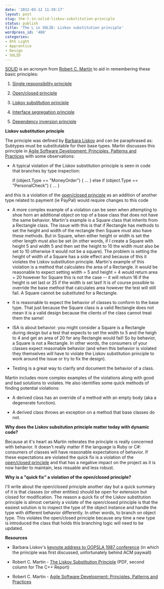 ```yaml
---
date: '2012-03-12 11:39:17'
layout: post
slug: the-l-in-solid-liskov-substitution-principle
status: publish
title: 'The L in SOLID: Liskov substitution principle'
wordpress_id: '488'
categories:
- 8th Light
- Apprentice
- Design
- SOLID
---
```


[SOLID](http://en.wikipedia.org/wiki/SOLID_(object-oriented_design)) is an acronym from [Robert C. Martin](http://www.objectmentor.com/omTeam/martin_r.html) to aid in remembering these basic principles:



	
  1. [Single responsibility principle](http://en.wikipedia.org/wiki/Single_responsibility_principle)

	
  2. [Open/closed principle](http://en.wikipedia.org/wiki/Open/closed_principle)

	
  3. [Liskov substitution principle](http://en.wikipedia.org/wiki/Liskov_substitution_principle)

	
  4. [Interface segregation principle](http://en.wikipedia.org/wiki/Interface_segregation_principle)

	
  5. [Dependency inversion principle](http://en.wikipedia.org/wiki/Dependency_inversion_principle)


**Liskov substitution principle**

The principle was defined by [Barbara Liskov](http://en.wikipedia.org/wiki/Barbara_Liskov) and can be paraphrased as: Subtypes must be substitutable for their base types. Martin discusses this principle in [Agile Software Development: Principles, Patterns and Practices](http://www.amazon.com/Software-Development-Principles-Patterns-Practices/dp/0135974445/) with some observations:



	
  * A typical violation of the Liskov substitution principle is seen in code that branches by type inspection:

    
    if (object.Type == "MoneyOrder") {
      ...
    }
    else if (object.Type == "PersonalCheck") {
      ...
    }


and this is a violation of the [open/closed principle](http://en.wikipedia.org/wiki/Open/closed_principle) as an addition of another type related to payment (ie PayPal) would require changes to this code

	
  * A more complex example of a violation can be seen when attempting to shoe horn an additional object on top of a base class that does not have the same behavior. Martin's example is a Square class that inherits from a Rectangle class. The issue with this is that if Rectangle has methods to set the height and width of the rectangle then Square must also have these methods. But in Square, when either height or width is set the other length must also be set (in other words, if I create a Square with height 5 and width 5 and then set the height to 10 the width must also be set to 10 otherwise it would not be a square). The problem is setting the height of width of a Square has a side effect and because of this it violates the Liskov substitution principle. Martin's example of this violation is a method that calculates the area of a Rectangle. It would be reasonable to expect setting width = 5 and height = 4 would return area = 20 however for Square this is not the case -- it will return 16 if the height is set last or 25 if the width is set last! It is of course possible to override the base method that calculates area however the test will still fail. A Square cannot be substituted for a Rectangle.

	
  * It is reasonable to expect the behavior of classes to conform to the base type. That just because the Square class is a valid Rectangle does not mean it is a valid design because the clients of the class cannot treat them the same!

	
  * ISA is about behavior: you might consider a Square is a Rectangle during design but a test that expects to set the width to 5 and the heigh to 4 and get an area of 20 for any Rectangle would fail! So by behavior, a Square is not a Rectangle. In other words, the consumers of your classes expect reasonable behavior (and when this behavior is violated they themselves will have to violate the Liskov substitution principle to work around the issue or try to fix the design).

	
  * Testing is a great way to clarify and document the behavior of a class.


Martin includes more complex examples of the violations along with good and bad solutions to violates. He also identifies some quick methods of finding potential violations:

	
  * A derived class has an override of a method with an empty body (aka a degenerate function).

	
  * A derived class throws an exception on a method that base classes do not.


**Why does the Liskov subsitution principle matter today with dynamic code?**

Because at it's heart as Martin reiterates the principle is really concerned with behavior. It doesn't really matter if the language is Ruby or C#: consumers of classes will have reasonable expectations of behavior. If these expectations are violated the quick fix is a violation of the [open/closed principle](http://en.wikipedia.org/wiki/Open/closed_principle) and that has a negative impact on the project as it is now harder to maintain, less resuable and less robust.

**Why is a "quick fix" a violation of the open/closed principle?**

I'll write about the open/closed principle another day but a quick summary of it is that classes (or other entities) should be open for extension but closed for modification. The reason a quick fix of the Liskov substitution principle is almost certainly a violate of the open/closed principle is that the easiest solution is to inspect the type of the object instance and handle the type with different behavior differently. In other words, to branch on object type. This violates the open/closed principle because any time a new type is introduced the class that holds this branching logic will need to be updated.

**Resources**



	
  * Barbara Liskov's [keynote address to OOPSLA 1987 conference](http://dl.acm.org/citation.cfm?id=62141) (in which the principle was first discussed, unfortunately behind ACM paywall)

	
  * Robert C. Martin - [The Liskov Substitution Principle](http://www.objectmentor.com/resources/articles/lsp.pdf) (PDF, second column for The C++ Report)

	
  * Robert C. Martin - [Agile Software Development: Principles, Patterns and Practices](http://www.amazon.com/Software-Development-Principles-Patterns-Practices/dp/0135974445/)


